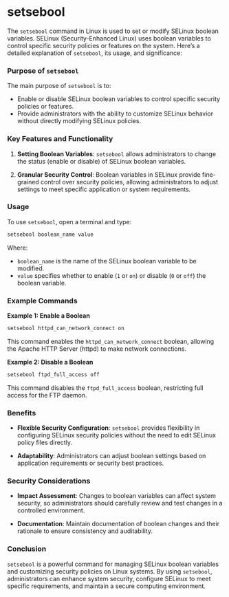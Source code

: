# setsebool

The `setsebool` command in Linux is used to set or modify SELinux boolean variables. SELinux (Security-Enhanced Linux) uses boolean variables to control specific security policies or features on the system. Here’s a detailed explanation of `setsebool`, its usage, and significance:

### Purpose of `setsebool`

The main purpose of `setsebool` is to:
- Enable or disable SELinux boolean variables to control specific security policies or features.
- Provide administrators with the ability to customize SELinux behavior without directly modifying SELinux policies.

### Key Features and Functionality

1. **Setting Boolean Variables**: `setsebool` allows administrators to change the status (enable or disable) of SELinux boolean variables.

2. **Granular Security Control**: Boolean variables in SELinux provide fine-grained control over security policies, allowing administrators to adjust settings to meet specific application or system requirements.

### Usage

To use `setsebool`, open a terminal and type:

```bash
setsebool boolean_name value
```

Where:
- `boolean_name` is the name of the SELinux boolean variable to be modified.
- `value` specifies whether to enable (`1` or `on`) or disable (`0` or `off`) the boolean variable.

### Example Commands

**Example 1: Enable a Boolean**
```bash
setsebool httpd_can_network_connect on
```
This command enables the `httpd_can_network_connect` boolean, allowing the Apache HTTP Server (httpd) to make network connections.

**Example 2: Disable a Boolean**
```bash
setsebool ftpd_full_access off
```
This command disables the `ftpd_full_access` boolean, restricting full access for the FTP daemon.

### Benefits

- **Flexible Security Configuration**: `setsebool` provides flexibility in configuring SELinux security policies without the need to edit SELinux policy files directly.
  
- **Adaptability**: Administrators can adjust boolean settings based on application requirements or security best practices.

### Security Considerations

- **Impact Assessment**: Changes to boolean variables can affect system security, so administrators should carefully review and test changes in a controlled environment.
  
- **Documentation**: Maintain documentation of boolean changes and their rationale to ensure consistency and auditability.

### Conclusion

`setsebool` is a powerful command for managing SELinux boolean variables and customizing security policies on Linux systems. By using `setsebool`, administrators can enhance system security, configure SELinux to meet specific requirements, and maintain a secure computing environment.

